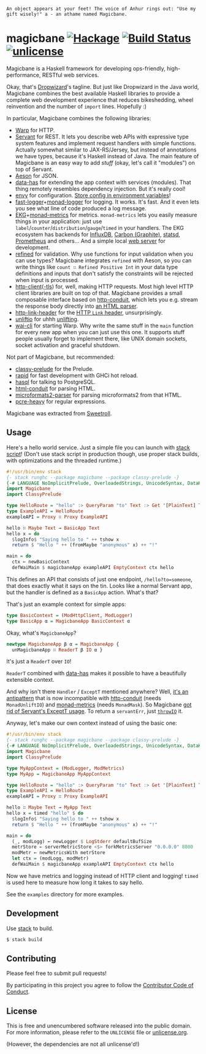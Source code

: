 `An object appears at your feet! The voice of Anhur rings out: "Use my gift wisely!" a - an athame named Magicbane.`

# magicbane [![Hackage](https://img.shields.io/hackage/v/magicbane.svg?style=flat)](https://hackage.haskell.org/package/magicbane) [![Build Status](https://img.shields.io/travis/myfreeweb/magicbane.svg?style=flat)](https://travis-ci.org/myfreeweb/magicbane) [![unlicense](https://img.shields.io/badge/un-license-green.svg?style=flat)](http://unlicense.org)

Magicbane is a Haskell framework for developing ops-friendly, high-performance, RESTful web services.

Okay, that's [Dropwizard](http://www.dropwizard.io)'s tagline. But just like Dropwizard in the Java world, Magicbane combines the best available Haskell libraries to provide a complete web development experience that reduces bikeshedding, wheel reinvention and the number of `import` lines. Hopefully :)

In particular, Magicbane combines the following libraries:

- [Warp](https://www.stackage.org/package/warp) for HTTP.
- [Servant](http://haskell-servant.readthedocs.io/en/stable/) for REST. It lets you describe web APIs with expressive type system features and implement request handlers with simple functions. Actually somewhat similar to JAX-RS/Jersey, but instead of annotations we have types, because it's Haskell instead of Java. The main feature of Magicbane is an easy way to add *stuff* (okay, let's call it "modules") on top of Servant.
- [Aeson](https://www.stackage.org/package/aeson) for JSON.
- [data-has](https://www.stackage.org/package/data-has) for extending the app context with services (modules). That thing remotely resembles dependency injection. But it's really cool!
- [envy](https://www.stackage.org/package/envy) for configuration. [Store config in environment variables](https://12factor.net/config)!
- [fast-logger](https://www.stackage.org/package/fast-logger)+[monad-logger](https://www.stackage.org/package/monad-logger) for logging. It works. It's fast. And it even lets you see what line of code produced a log message.
- [EKG](https://www.stackage.org/package/ekg)+[monad-metrics](https://www.stackage.org/package/monad-metrics) for metrics. `monad-metrics` lets you easily measure things in your application: just use `label`/`counter`/`distribution`/`gauge`/`timed` in your handlers. The EKG ecosystem has backends for [InfluxDB](https://www.stackage.org/package/ekg-influxdb), [Carbon (Graphite)](https://www.stackage.org/package/ekg-carbon), [statsd](https://www.stackage.org/package/ekg-statsd), [Prometheus](https://www.stackage.org/package/ekg-prometheus-adapter) and others… And a simple local [web server](https://www.stackage.org/package/ekg-wai) for development.
- [refined](https://nikita-volkov.github.io/refined/) for validation. Why use functions for input validation when you can use types? Magicbane integrates `refined` with Aeson, so you can write things like `count ∷ Refined Positive Int` in your data type definitions and inputs that don't satisfy the constraints will be rejected when input is processed.
- [http-client](https://www.stackage.org/package/http-client)([-tls](https://www.stackage.org/package/http-client-tls)) for, well, making HTTP requests. Most high level HTTP client libraries are built on top of that. Magicbane provides a small composable interface based on [http-conduit](https://www.stackage.org/package/http-conduit), which lets you e.g. stream the response body directly into [an HTML parser](https://www.stackage.org/package/html-conduit).
- [http-link-header](https://www.stackage.org/package/http-link-header) for the [HTTP `Link` header](https://tools.ietf.org/html/rfc5988#section-5), unsurprisingly.
- [unliftio](https://www.stackage.org/package/unliftio) for uhhh [unlifting](https://github.com/fpco/unliftio/tree/master/unliftio#readme).
- [wai-cli](https://www.stackage.org/package/wai-cli) for starting Warp. Why write the same stuff in the `main` function for every new app when you can just use this one. It supports stuff people usually forget to implement there, like UNIX domain sockets, socket activation and graceful shutdown.

Not part of Magicbane, but recommended:

- [classy-prelude](https://www.stackage.org/package/classy-prelude) for the Prelude.
- [rapid](https://www.stackage.org/package/rapid) for fast development with GHCi hot reload.
- [hasql](https://www.stackage.org/package/hasql) for talking to PostgreSQL.
- [html-conduit](https://www.stackage.org/package/html-conduit) for parsing HTML.
- [microformats2-parser](https://www.stackage.org/package/microformats2-parser) for parsing microformats2 from that HTML.
- [pcre-heavy](https://www.stackage.org/package/pcre-heavy) for regular expressions.

Magicbane was extracted from [Sweetroll](https://github.com/myfreeweb/sweetroll).

## Usage

Here's a hello world service. Just a simple file you can launch with [stack script](https://docs.haskellstack.org/en/stable/GUIDE/#script-interpreter)! (Don't use stack script in production though, use proper stack builds, with optimizations and the threaded runtime.)

```haskell
#!/usr/bin/env stack
{- stack runghc --package magicbane --package classy-prelude -}
{-# LANGUAGE NoImplicitPrelude, OverloadedStrings, UnicodeSyntax, DataKinds, TypeOperators, TemplateHaskell #-}
import Magicbane
import ClassyPrelude

type HelloRoute = "hello" :> QueryParam "to" Text :> Get '[PlainText] Text
type ExampleAPI = HelloRoute
exampleAPI = Proxy ∷ Proxy ExampleAPI

hello ∷ Maybe Text → BasicApp Text
hello x = do
  $logInfo$ "Saying hello to " ++ tshow x
  return $ "Hello " ++ (fromMaybe "anonymous" x) ++ "!"

main = do
  ctx ← newBasicContext
  defWaiMain $ magicbaneApp exampleAPI EmptyContext ctx hello
```

This defines an API that consists of just one endpoint, `/hello?to=someone`, that does exactly what it says on the tin.
Looks like a normal Servant app, but the handler is defined as a `BasicApp` action. What's that?

That's just an example context for simple apps:

```haskell
type BasicContext = (ModHttpClient, ModLogger)
type BasicApp α = MagicbaneApp BasicContext α
```

Okay, what's `MagicbaneApp`?

```haskell
newtype MagicbaneApp β α = MagicbaneApp {
  unMagicbaneApp ∷ ReaderT β IO α }
```

It's just a `ReaderT` over `IO`!

`ReaderT` combined with [data-has](https://www.stackage.org/package/data-has) makes it possible to have a beautifully extensible context.

And why isn't there `Handler` / `ExceptT` mentioned anywhere?
Well, [it's an antipattern](https://www.fpcomplete.com/blog/2016/11/exceptions-best-practices-haskell) that is now incompatible with [http-conduit](https://github.com/snoyberg/http-client/commit/dfbcb6c28a3216d0a69adfa9ccc8bdf62aff974d) (needs `MonadUnliftIO`) and [monad-metrics](https://github.com/parsonsmatt/monad-metrics/commit/17546b92b4e7e94279b81afe76fd6daa5f3ff0f8) (needs `MonadMask`). So Magicbane [got rid of Servant's ExceptT usage](https://www.parsonsmatt.org/2017/06/21/exceptional_servant_handling.html). To return a `servantErr`, just [`throwIO`](https://www.stackage.org/haddock/lts-10.9/unliftio-0.2.4.0/UnliftIO-Exception.html#v:throwIO) it.

Anyway, let's make our own context instead of using the basic one:

```haskell
#!/usr/bin/env stack
{- stack runghc --package magicbane --package classy-prelude -}
{-# LANGUAGE NoImplicitPrelude, OverloadedStrings, UnicodeSyntax, DataKinds, TypeOperators, TemplateHaskell #-}
import Magicbane
import ClassyPrelude

type MyAppContext = (ModLogger, ModMetrics)
type MyApp = MagicbaneApp MyAppContext

type HelloRoute = "hello" :> QueryParam "to" Text :> Get '[PlainText] Text
type ExampleAPI = HelloRoute
exampleAPI = Proxy ∷ Proxy ExampleAPI

hello ∷ Maybe Text → MyApp Text
hello x = timed "hello" $ do
  $logInfo$ "Saying hello to " ++ tshow x
  return $ "Hello " ++ (fromMaybe "anonymous" x) ++ "!"

main = do
  (_, modLogg) ← newLogger $ LogStderr defaultBufSize
  metrStore ← serverMetricStore <$> forkMetricsServer "0.0.0.0" 8800
  modMetr ← newMetricsWith metrStore
  let ctx = (modLogg, modMetr)
  defWaiMain $ magicbaneApp exampleAPI EmptyContext ctx hello
```

Now we have metrics and logging instead of HTTP client and logging!
`timed` is used here to measure how long it takes to say hello.

See the `examples` directory for more examples.

## Development

Use [stack] to build.  

```bash
$ stack build
```

[stack]: https://github.com/commercialhaskell/stack

## Contributing

Please feel free to submit pull requests!

By participating in this project you agree to follow the [Contributor Code of Conduct](http://contributor-covenant.org/version/1/4/).

## License

This is free and unencumbered software released into the public domain.  
For more information, please refer to the `UNLICENSE` file or [unlicense.org](http://unlicense.org).

(However, the dependencies are not all unlicense'd!)
